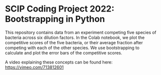 # SCIP Coding Project 2022: Bootstrapping in Python

This repository contains data from an experiment competing five species of bacteria across six dilution factors. In the Colab notebook, we plot the competitive scores of the five bacteria, or their average fraction after competing with each of the other species. We use bootstrapping to calculate and plot the error bars of the competitive scores.

A video explaining these concepts can be found here: https://vimeo.com/713812601


